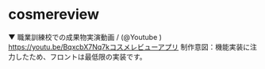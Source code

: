# cosmereview
▼ 職業訓練校での成果物実演動画 / (@Youtube ) 
https://youtu.be/BqxcbX7Nq7kコスメレビューアプリ 
制作意図：機能実装に注力したため、フロントは最低限の実装です。
